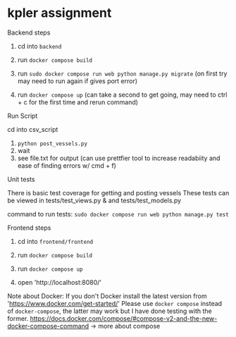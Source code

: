 # kpler assignment

Backend steps
 
1. cd into `backend`
 
2. run `docker compose build`

3. run `sudo docker compose run web python manage.py migrate` (on first try may need to run again if gives port error)

4. run `docker compose up` (can take a second to get going, may need to ctrl + c for the first time 
and rerun command)


Run Script

cd into csv_script

1. `python post_vessels.py`
2. wait
3. see file.txt for output (can use prettfier tool to increase readabiity and ease of finding errors w/ cmd + f) 

Unit tests

There is basic test coverage for getting and posting vessels
These tests can be viewed in tests/test_views.py & and tests/test_models.py

command to run tests: `sudo docker compose run web python manage.py test` 



Frontend steps

1. cd into `frontend/frontend`

2. run `docker compose build`

3. run `docker compose up`

4. open 'http://localhost:8080/'


Note about Docker: If you don't Docker install the latest version from 'https://www.docker.com/get-started/'
Please use `docker compose` instead of `docker-compose`, the latter may work but I have done testing with the former. 
https://docs.docker.com/compose/#compose-v2-and-the-new-docker-compose-command -> more about compose
